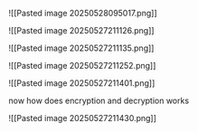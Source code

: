 ![[Pasted image 20250528095017.png]]

![[Pasted image 20250527211126.png]]

![[Pasted image 20250527211135.png]]

![[Pasted image 20250527211252.png]]

![[Pasted image 20250527211401.png]]

now how does encryption and decryption works

![[Pasted image 20250527211430.png]]



